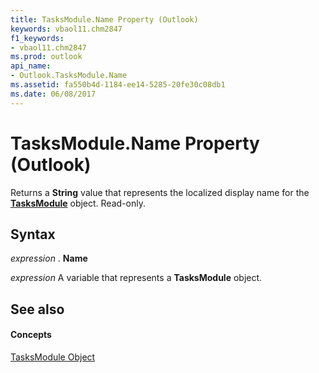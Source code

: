 ```yaml
---
title: TasksModule.Name Property (Outlook)
keywords: vbaol11.chm2847
f1_keywords:
- vbaol11.chm2847
ms.prod: outlook
api_name:
- Outlook.TasksModule.Name
ms.assetid: fa550b4d-1184-ee14-5285-20fe30c08db1
ms.date: 06/08/2017
---
```



# TasksModule.Name Property (Outlook)

Returns a  **String** value that represents the localized display name for the **[TasksModule](Outlook.TasksModule.md)** object. Read-only.


## Syntax

 _expression_ . **Name**

 _expression_ A variable that represents a **TasksModule** object.


## See also


#### Concepts


[TasksModule Object](Outlook.TasksModule.md)

